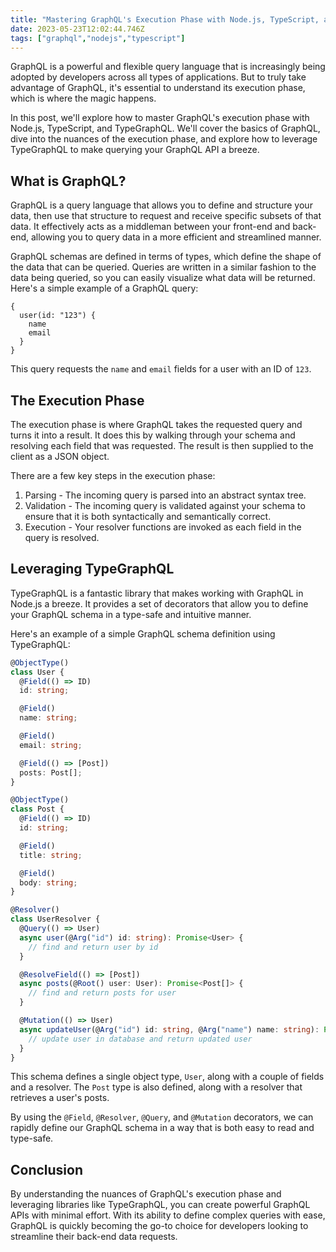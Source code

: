 ```yaml
---
title: "Mastering GraphQL's Execution Phase with Node.js, TypeScript, and TypeGraphQL"
date: 2023-05-23T12:02:44.746Z
tags: ["graphql","nodejs","typescript"]
---
```


GraphQL is a powerful and flexible query language that is increasingly being adopted by developers across all types of applications. But to truly take advantage of GraphQL, it's essential to understand its execution phase, which is where the magic happens.

In this post, we'll explore how to master GraphQL's execution phase with Node.js, TypeScript, and TypeGraphQL. We'll cover the basics of GraphQL, dive into the nuances of the execution phase, and explore how to leverage TypeGraphQL to make querying your GraphQL API a breeze.

## What is GraphQL?

GraphQL is a query language that allows you to define and structure your data, then use that structure to request and receive specific subsets of that data. It effectively acts as a middleman between your front-end and back-end, allowing you to query data in a more efficient and streamlined manner.

GraphQL schemas are defined in terms of types, which define the shape of the data that can be queried. Queries are written in a similar fashion to the data being queried, so you can easily visualize what data will be returned. Here's a simple example of a GraphQL query:

```
{
  user(id: "123") {
    name
    email
  }
}
```

This query requests the `name` and `email` fields for a user with an ID of `123`.

## The Execution Phase

The execution phase is where GraphQL takes the requested query and turns it into a result. It does this by walking through your schema and resolving each field that was requested. The result is then supplied to the client as a JSON object.

There are a few key steps in the execution phase:

1. Parsing - The incoming query is parsed into an abstract syntax tree.
2. Validation - The incoming query is validated against your schema to ensure that it is both syntactically and semantically correct.
3. Execution - Your resolver functions are invoked as each field in the query is resolved.

## Leveraging TypeGraphQL

TypeGraphQL is a fantastic library that makes working with GraphQL in Node.js a breeze. It provides a set of decorators that allow you to define your GraphQL schema in a type-safe and intuitive manner.

Here's an example of a simple GraphQL schema definition using TypeGraphQL:

```typescript
@ObjectType()
class User {
  @Field(() => ID)
  id: string;

  @Field()
  name: string;

  @Field()
  email: string;

  @Field(() => [Post])
  posts: Post[];
}

@ObjectType()
class Post {
  @Field(() => ID)
  id: string;

  @Field()
  title: string;

  @Field()
  body: string;
}

@Resolver()
class UserResolver {
  @Query(() => User)
  async user(@Arg("id") id: string): Promise<User> {
    // find and return user by id
  }

  @ResolveField(() => [Post])
  async posts(@Root() user: User): Promise<Post[]> {
    // find and return posts for user
  }

  @Mutation(() => User)
  async updateUser(@Arg("id") id: string, @Arg("name") name: string): Promise<User> {
    // update user in database and return updated user
  }
}
```

This schema defines a single object type, `User`, along with a couple of fields and a resolver. The `Post` type is also defined, along with a resolver that retrieves a user's posts.

By using the `@Field`, `@Resolver`, `@Query`, and `@Mutation` decorators, we can rapidly define our GraphQL schema in a way that is both easy to read and type-safe.

## Conclusion

By understanding the nuances of GraphQL's execution phase and leveraging libraries like TypeGraphQL, you can create powerful GraphQL APIs with minimal effort. With its ability to define complex queries with ease, GraphQL is quickly becoming the go-to choice for developers looking to streamline their back-end data requests. 
